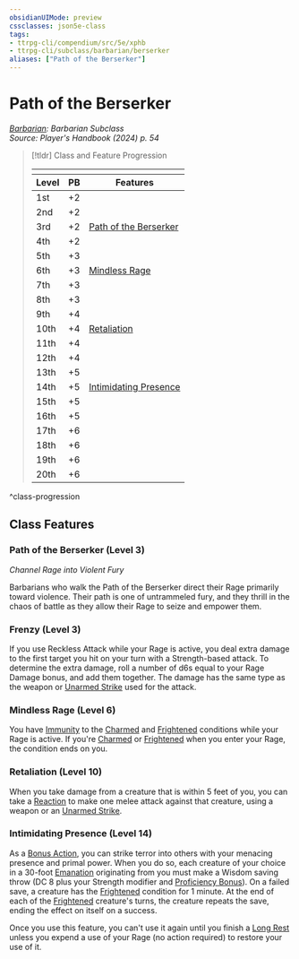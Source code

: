 ```yaml
---
obsidianUIMode: preview
cssclasses: json5e-class
tags:
- ttrpg-cli/compendium/src/5e/xphb
- ttrpg-cli/subclass/barbarian/berserker
aliases: ["Path of the Berserker"]
---
```

# Path of the Berserker
*[Barbarian](./barbarian-xphb.md): Barbarian Subclass*  
*Source: Player's Handbook (2024) p. 54*  

> [!tldr] Class and Feature Progression
> 
> <table class="class-progression">
> <thead>
> <tr><th colspan='3'></th></tr>
> <tr class="class-progression"><th class"level">Level</th><th class"pb">PB</th><th class"feature">Features</th></tr>
> </thead><tbody>
> <tr class="class-progression"><td class"level">1st</td><td class"pb">+2</td><td class"feature"></td></tr>
> <tr class="class-progression"><td class"level">2nd</td><td class"pb">+2</td><td class"feature"></td></tr>
> <tr class="class-progression"><td class"level">3rd</td><td class"pb">+2</td><td class"feature"><a href='#Path of the Berserker (Level 3)' class='internal-link'>Path of the Berserker</a></td></tr>
> <tr class="class-progression"><td class"level">4th</td><td class"pb">+2</td><td class"feature"></td></tr>
> <tr class="class-progression"><td class"level">5th</td><td class"pb">+3</td><td class"feature"></td></tr>
> <tr class="class-progression"><td class"level">6th</td><td class"pb">+3</td><td class"feature"><a href='#Mindless Rage (Level 6)' class='internal-link'>Mindless Rage</a></td></tr>
> <tr class="class-progression"><td class"level">7th</td><td class"pb">+3</td><td class"feature"></td></tr>
> <tr class="class-progression"><td class"level">8th</td><td class"pb">+3</td><td class"feature"></td></tr>
> <tr class="class-progression"><td class"level">9th</td><td class"pb">+4</td><td class"feature"></td></tr>
> <tr class="class-progression"><td class"level">10th</td><td class"pb">+4</td><td class"feature"><a href='#Retaliation (Level 10)' class='internal-link'>Retaliation</a></td></tr>
> <tr class="class-progression"><td class"level">11th</td><td class"pb">+4</td><td class"feature"></td></tr>
> <tr class="class-progression"><td class"level">12th</td><td class"pb">+4</td><td class"feature"></td></tr>
> <tr class="class-progression"><td class"level">13th</td><td class"pb">+5</td><td class"feature"></td></tr>
> <tr class="class-progression"><td class"level">14th</td><td class"pb">+5</td><td class"feature"><a href='#Intimidating Presence (Level 14)' class='internal-link'>Intimidating Presence</a></td></tr>
> <tr class="class-progression"><td class"level">15th</td><td class"pb">+5</td><td class"feature"></td></tr>
> <tr class="class-progression"><td class"level">16th</td><td class"pb">+5</td><td class"feature"></td></tr>
> <tr class="class-progression"><td class"level">17th</td><td class"pb">+6</td><td class"feature"></td></tr>
> <tr class="class-progression"><td class"level">18th</td><td class"pb">+6</td><td class"feature"></td></tr>
> <tr class="class-progression"><td class"level">19th</td><td class"pb">+6</td><td class"feature"></td></tr>
> <tr class="class-progression"><td class"level">20th</td><td class"pb">+6</td><td class"feature"></td></tr>
> </tbody></table>

^class-progression


## Class Features

### Path of the Berserker (Level 3)

*Channel Rage into Violent Fury*

Barbarians who walk the Path of the Berserker direct their Rage primarily toward violence. Their path is one of untrammeled fury, and they thrill in the chaos of battle as they allow their Rage to seize and empower them.

### Frenzy (Level 3)

If you use Reckless Attack while your Rage is active, you deal extra damage to the first target you hit on your turn with a Strength-based attack. To determine the extra damage, roll a number of d6s equal to your Rage Damage bonus, and add them together. The damage has the same type as the weapon or [Unarmed Strike](2-Mechanics/CLI/rules/variant-rules/unarmed-strike-xphb.md) used for the attack.

### Mindless Rage (Level 6)

You have [Immunity](2-Mechanics/CLI/rules/variant-rules/immunity-xphb.md) to the [Charmed](2-Mechanics/CLI/rules/conditions.md#Charmed) and [Frightened](2-Mechanics/CLI/rules/conditions.md#Frightened) conditions while your Rage is active. If you're [Charmed](2-Mechanics/CLI/rules/conditions.md#Charmed) or [Frightened](2-Mechanics/CLI/rules/conditions.md#Frightened) when you enter your Rage, the condition ends on you.

### Retaliation (Level 10)

When you take damage from a creature that is within 5 feet of you, you can take a [Reaction](2-Mechanics/CLI/rules/variant-rules/reaction-xphb.md) to make one melee attack against that creature, using a weapon or an [Unarmed Strike](2-Mechanics/CLI/rules/variant-rules/unarmed-strike-xphb.md).

### Intimidating Presence (Level 14)

As a [Bonus Action](2-Mechanics/CLI/rules/variant-rules/bonus-action-xphb.md), you can strike terror into others with your menacing presence and primal power. When you do so, each creature of your choice in a 30-foot [Emanation](2-Mechanics/CLI/rules/variant-rules/emanation-area-of-effect-xphb.md) originating from you must make a Wisdom saving throw (DC 8 plus your Strength modifier and [Proficiency Bonus](2-Mechanics/CLI/rules/variant-rules/proficiency-xphb.md)). On a failed save, a creature has the [Frightened](2-Mechanics/CLI/rules/conditions.md#Frightened) condition for 1 minute. At the end of each of the [Frightened](2-Mechanics/CLI/rules/conditions.md#Frightened) creature's turns, the creature repeats the save, ending the effect on itself on a success.

Once you use this feature, you can't use it again until you finish a [Long Rest](2-Mechanics/CLI/rules/variant-rules/long-rest-xphb.md) unless you expend a use of your Rage (no action required) to restore your use of it.